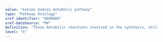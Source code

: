 ```yaml
---
value: "ketone bodies metabolic pathway"
type: "Pathway Ontology"
xref-identifier: "0000069"
xref-dataSource: "PW"
definition: "Those metabolic reactions involved in the synthesis, utilization or degradation of ketone bodies. The chemicals acetoacetate, acetone and beta-hydroxybutyrate are collectively known as ketone bodies, although only the first two are ketones. They provide fuel for heart and skeletal muscle and for the brain during starvation. Excessive accumulation of these acidic chemicals leads to dangerous diabetic conditions known as ketoacidosis.|The definition was compiled using the information from a number of biological/medical dictionaries available at OneLook"
level: "4"
---
```

